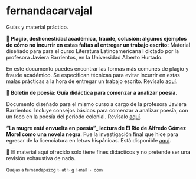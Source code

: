 # fernandacarvajal
Guías y material práctico. 
<p> <b> 📌 Plagio, deshonestidad académica, fraude, colusión: algunos ejemplos de cómo no incurrir en estas faltas al entregar un trabajo escrito:</b> Material diseñado para para el curso Literatura Latinoamericana I dictado por la profesora Javiera Barrientos, en la Universidad Alberto Hurtado.   </p> 
  <p> En este documento puedes encontrar las formas más comunes de plagio y fraude académico. Se especifican técnicas para evitar incurrir en estas malas prácticas a la hora de entregar un trabajo escrito. Revísalo <a href="https://github.com/facarvajalg/fernandacarvajal/blob/33aa3e1891d2259ade6cdb5e86f2fcb9314b3d2b/Gui%CC%81a%20plagio%202020.pdf">aquí</a>. 
  
  
<p> <b> 📌 Boletín de poesía: Guía didáctica para comenzar a analizar poesía. </b> </p> 
  <p> Documento diseñado para el mismo curso a cargo de la profesora Javiera Barrientos. Incluye consejos básicos para comenzar a analizar poesía, con un foco en la poesía del periodo colonial. Revísalo  <a href="https://github.com/facarvajalg/fernandacarvajal/blob/33aa3e1891d2259ade6cdb5e86f2fcb9314b3d2b/Boleti%CC%81n%20de%20poesi%CC%81a.pdf">aquí</a>. </p>
  
  <p> <b> “La mugre está envuelta en poesía”_ lectura de El Río de Alfredo Gómez Morel como una novela negra</b>. Fue la investigación final que hice para egresar de la licenciatura en letras hispánicas. Está disponible
  <a href="https://github.com/facarvajalg/fernandacarvajal/blob/45b315bf90c1e3523d1dd0be79ada6d247975175/%E2%80%9CLa%20mugre%20esta%CC%81%20envuelta%20en%20poesi%CC%81a%E2%80%9D_%20lectura%20de%20El%20Ri%CC%81o%20de%20Alfredo%20Go%CC%81mez%20Morel%20como%20una%20novela%20negra.pdf"> aquí</a>. </p> 
  
    
<p> 🔺 El material aquí ofrecido solo tiene fines didácticos y no pretende ser una revisión exhaustiva de nada. </p>   
   
<p> <sup>  Quejas a fernandapazcg ✨ at ✨ g ✨mail ・ com </sup> </p> 
